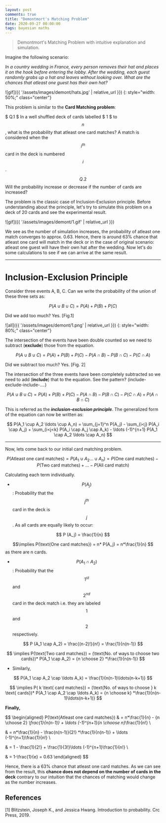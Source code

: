 ```yaml
---
layout: post
comments: true
title: "Demontmort's Matching Problem"
date: 2020-09-27 00:00:00
tags: bayesian maths
---
```

> Demontmort's Matching Problem with intuitive explanation and simulation.


<!--more-->

<!--     

{: class="table-of-content"}
* TOC
{:toc} -->

Imagine the following scenario:

<em> In a country wedding in France, every person removes their hat and places it on the hook before entering the lobby. After the wedding, each guest randomly grabs up a hat and leaves without looking over. What are the chances that atleast one guest has their own hat?</em>

![gif]({{ '/assets/images/demont/hats.jpg' | relative_url }})
{: style="width: 50%;" class="center"}

This problem is similar to the **Card Matching problem**:

$ Q.1 $ In a well shuffled deck of cards labelled $ 1 $ to $$ n $$, what is the probability that atleast one card matches? A match is considered when the $$ i^{th} $$ card in the deck is numbered $$ i $$.

$$ Q.2 $$ Will the probability increase or decrease if the number of cards are increased?

The problem is the classic case of Inclusion-Exclusion principle. Before understanding about the principle, let's try to simulate this problem on a deck of 20 cards and see the experimental result.

![gif]({{ '/assets/images/demont/1.gif' | relative_url }})
<!-- {: style="width: 100%;" class="center"} -->

We see as the number of simulation increases, the probability of atleast one match converges to approx. 0.63. Hence, there is around 63% chance that atleast one card will match in the deck or in the case of original scenario: atleast one guest will have their own hat after the wedding. Now let's do some calculations to see if we can arrive at the same result.

***

# Inclusion-Exclusion Principle

Consider three events A, B, C. Can we write the probability of the union of these three sets as:

$$ P( A \cup B \cup C) = P(A) + P(B) + P(C) $$ 

Did we add too much? Yes. [Fig.1]

![all]({{ '/assets/images/demont/1.png' | relative_url }})
{: style="width: 80%;" class="center"}

The intersection of the events have been double counted so we need to subtract (**exclude**) those from the equation.

$$ P( A \cup B \cup C)= P(A) + P(B) + P(C) - P(A \cap B) - P(B \cap C) - P(C \cap A)  $$

Did we subtract too much? Yes. [Fig. 2] 

The intersection of the three events have been completely subtracted so we need to add (**include**) that to the equation. See the pattern? (include-exclude-include-....)

$$ P( A \cup B \cup C)= P(A) + P(B) + P(C) - P(A \cap B) - P(B \cap C) - P(C \cap A) + P(A \cap B \cap C)  $$

This is referred as the <em>**inclusion-exclusion principle**</em>. The generalized form of the equation can now be written as:

$$ P(A_1 \cup A_2 \ldots \cup A_n) = \sum_{j=1}^n P(A_j) - \sum_{i<j} P(A_i \cap A_j) + \sum_{i<j<k} P(A_i \cap A_j \cap A_k) - \ldots (-1)^{n+1} P(A_1 \cap A_2 \ldots \cap A_n) $$

***

Now, lets come back to our initial card matching problem.

$$ P(\text{Atleast one card matches})=  P(A_1 \cup A_2 \ldots \cup A_n)=  P(\text{One card matches}) - P(\text{Two card matches})+ \ldots - P(\text{All card match})$$

Calculating each term individually.


* $$ P(A_j) $$: Probability that the $$ j^{th}$$ card in the deck is $$ j $$. As all cards are equally likely to occur:

$$ P (A_j) = \frac{1}{n} $$ 

$$\implies P(\text{One card matches}) = n* P(A_j) = n*\frac{1}{n} $$ as there are n cards.

* $$ P(A_1 \cap A_2) $$: Probability that the $$ 1^{st} $$ and $$ 2^{nd} $$ card in the deck match i.e. they are labeled $$ 1 $$ and $$ 2 $$ respectively.

$$ P (A_1 \cap A_2) = \frac{(n-2)!}{n!} = \frac{1}{n(n-1)} $$

$$ \implies P(\text{Two card matches}) = (\text{No. of ways to choose two cards})* P(A_1 \cap A_2) = {n \choose 2} *\frac{1}{n(n-1)} $$

* Similarly, 

$$ P(A_1 \cap A_2 \cap \ldots A_k) = \frac{1}{n(n-1)\ldots(n-k+1)} $$

$$ \implies P( k \text{ card matches}) = (\text{No. of ways to choose } k \text{ cards})* P(A_1 \cap A_2 \cap \ldots A_k) = {n \choose k} *\frac{1}{n(n-1)\ldots(n-k+1)} $$

**Finally,**

$$
\begin{aligned}
P(\text{Atleast one card matches}) & = n*\frac{1}{n} -  {n \choose 2} *\frac{1}{n(n-1)} + \ldots (-1)^{n+1}{n \choose n}*\frac{1}{n!} \\

 & =  n*\frac{1}{n} -  \frac{n(n-1)}{2!} *\frac{1}{n(n-1)} + \ldots (-1)^{n+1}\frac{1}{n!} \\

& = 1 -  \frac{1}{2!} + \frac{1}{3!}\ldots (-1)^{n+1}\frac{1}{n!} \\

& = 1-\frac{1}{e} = 0.63
 \end{aligned}
 $$

Hence, there is a 63% chance that atleast one card matches. As we can see from the result, this **chance does not depend on the number of cards in the deck** contrary to our intuition that the chances of matching would change as the number increases.

## References

[1] Blitzstein, Joseph K., and Jessica Hwang. Introduction to probability. Crc Press, 2019.



